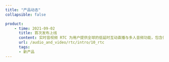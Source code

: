 ```yaml
---
title: "产品动态"
collapsible: false

product:
    - time: 2021-09-02
      title: 首次发布上线
      content: 实时音视频 RTC 为用户提供全球的低延时互动直播与多人音频功能，包含低延时直播、屏幕共享、基础美颜、水印、实时录屏、自定义视频源等功能，支持用户快速搭建在线会议、互动课堂、语音电台、互动连麦等服务场景。
      url: /audio_and_video/rtc/intro/10_rtc
      tags:
      - 新产品
---
```


<!-- 设置上述参数可生成产品动态页  -->
